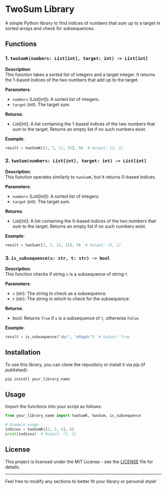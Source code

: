 # TwoSum Library

A simple Python library to find indices of numbers that sum up to a target in sorted arrays and check for subsequences.

## Functions

### 1. `twoSumK(numbers: List[int], target: int) -> List[int]`

**Description**:  
This function takes a sorted list of integers and a target integer. It returns the 1-based indices of the two numbers that add up to the target.

**Parameters**:
- `numbers` (List[int]): A sorted list of integers.
- `target` (int): The target sum.

**Returns**:
- List[int]: A list containing the 1-based indices of the two numbers that sum to the target. Returns an empty list if no such numbers exist.

**Example**:
```python
result = twoSumK([2, 7, 11, 15], 9)  # Output: [1, 2]
```

### 2. `twoSum(numbers: List[int], target: int) -> List[int]`

**Description**:  
This function operates similarly to `twoSumK`, but it returns 0-based indices.

**Parameters**:
- `numbers` (List[int]): A sorted list of integers.
- `target` (int): The target sum.

**Returns**:
- List[int]: A list containing the 0-based indices of the two numbers that sum to the target. Returns an empty list if no such numbers exist.

**Example**:
```python
result = twoSum([2, 7, 11, 15], 9)  # Output: [0, 1]
```

### 3. `is_subsequence(s: str, t: str) -> bool`

**Description**:  
This function checks if string `s` is a subsequence of string `t`.

**Parameters**:
- `s` (str): The string to check as a subsequence.
- `t` (str): The string in which to check for the subsequence.

**Returns**:
- bool: Returns `True` if `s` is a subsequence of `t`, otherwise `False`.

**Example**:
```python
result = is_subsequence("abc", "ahbgdc")  # Output: True
```

## Installation

To use this library, you can clone the repository or install it via pip (if published):

```bash
pip install your_library_name
```

## Usage

Import the functions into your script as follows:

```python
from your_library_name import twoSumK, twoSum, is_subsequence

# Example usage
indices = twoSumK([2, 3, 4], 6)
print(indices)  # Output: [1, 3]
```

## License

This project is licensed under the MIT License - see the [LICENSE](LICENSE) file for details.

---

Feel free to modify any sections to better fit your library or personal style!